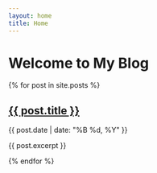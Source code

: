 ```yaml
---
layout: home
title: Home
---
```


<h1>Welcome to My Blog</h1>

<!-- Add this section to list your posts -->
<div class="posts">
  {% for post in site.posts %}
  <article class="post">
    <h2><a href="{{ site.baseurl }}{{ post.url }}">{{ post.title }}</a></h2>
    <p class="post-meta">{{ post.date | date: "%B %d, %Y" }}</p>
    <p>{{ post.excerpt }}</p>
  </article>
  {% endfor %}
</div>
